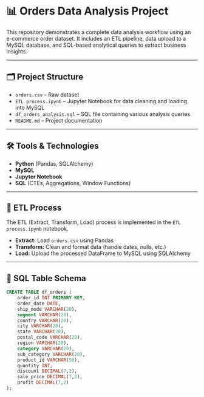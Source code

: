 # 📊 Orders Data Analysis Project

This repository demonstrates a complete data analysis workflow using an e-commerce order dataset. It includes an ETL pipeline, data upload to a MySQL database, and SQL-based analytical queries to extract business insights.

---

## 🗂️ Project Structure

- `orders.csv` – Raw dataset
- `ETL process.ipynb` – Jupyter Notebook for data cleaning and loading into MySQL
- `df_orders_analysis.sql` – SQL file containing various analysis queries
- `README.md` – Project documentation

---

## 🛠️ Tools & Technologies

- **Python** (Pandas, SQLAlchemy)
- **MySQL**
- **Jupyter Notebook**
- **SQL** (CTEs, Aggregations, Window Functions)

---

## 🔁 ETL Process

The ETL (Extract, Transform, Load) process is implemented in the `ETL process.ipynb` notebook.

- **Extract:** Load `orders.csv` using Pandas
- **Transform:** Clean and format data (handle dates, nulls, etc.)
- **Load:** Upload the processed DataFrame to MySQL using SQLAlchemy

---

## 🧱 SQL Table Schema

```sql
CREATE TABLE df_orders (
    order_id INT PRIMARY KEY,
    order_date DATE,
    ship_mode VARCHAR(20),
    segment VARCHAR(20),
    country VARCHAR(20),
    city VARCHAR(20),
    state VARCHAR(20),
    postal_code VARCHAR(20),
    region VARCHAR(20),
    category VARCHAR(20),
    sub_category VARCHAR(20),
    product_id VARCHAR(50),
    quantity INT,
    discount DECIMAL(7,2),
    sale_price DECIMAL(7,2),
    profit DECIMAL(7,2)
);
